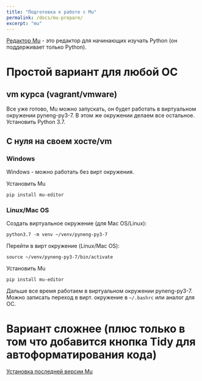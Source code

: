 ```yaml
---
title: "Подготовка к работе с Mu"
permalink: /docs/mu-prepare/
excerpt: "mu"
---
```


[Редактор Mu](https://codewith.mu/) - это редактор для начинающих изучать Python (он поддерживает только Python).


# Простой вариант для любой ОС

## vm курса (vagrant/vmware)

Все уже готово, Mu можно запускать, он будет работать в виртуальном окружении pyneng-py3-7.
В этом же окружении делаем все остальное. 
Установить Python 3.7.

## С нуля на своем хосте/vm

### Windows

Windows - можно работать без вирт окружения.

Установить Mu

```
pip install mu-editor
```

### Linux/Mac OS

Создать виртуальное окружение (для Mac OS/Linux):

```
python3.7 -m venv ~/venv/pyneng-py3-7
```

Перейти в вирт окружение (Linux/Mac OS):

```
source ~/venv/pyneng-py3-7/bin/activate
```

Установить Mu

```
pip install mu-editor
```

Дальше все время работаем в виртуальном окружении pyneng-py3-7.
Можно записать переход в вирт. окружение в ``~/.bashrc`` или аналог для ОС.

# Вариант сложнее (плюс только в том что добавится кнопка Tidy для автоформатирования кода)

[Установка последней версии Mu](https://pyneng.github.io/docs/mu-prepare-new/)
